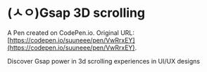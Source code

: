 # (ㅅㅇ)Gsap 3D scrolling

A Pen created on CodePen.io. Original URL: [https://codepen.io/suuneee/pen/VwRrxEY](https://codepen.io/suuneee/pen/VwRrxEY).

Discover Gsap power in 3d scrolling experiences in UI/UX designs